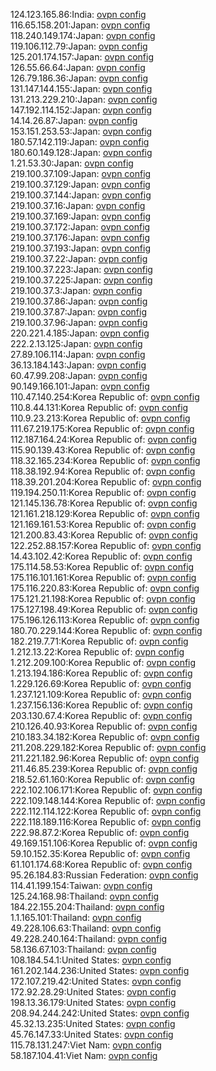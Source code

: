 124.123.165.86:India: [ovpn config](vpn/124_123_165_86.ovpn)  
116.65.158.201:Japan: [ovpn config](vpn/116_65_158_201.ovpn)  
118.240.149.174:Japan: [ovpn config](vpn/118_240_149_174.ovpn)  
119.106.112.79:Japan: [ovpn config](vpn/119_106_112_79.ovpn)  
125.201.174.157:Japan: [ovpn config](vpn/125_201_174_157.ovpn)  
126.55.66.64:Japan: [ovpn config](vpn/126_55_66_64.ovpn)  
126.79.186.36:Japan: [ovpn config](vpn/126_79_186_36.ovpn)  
131.147.144.155:Japan: [ovpn config](vpn/131_147_144_155.ovpn)  
131.213.229.210:Japan: [ovpn config](vpn/131_213_229_210.ovpn)  
147.192.114.152:Japan: [ovpn config](vpn/147_192_114_152.ovpn)  
14.14.26.87:Japan: [ovpn config](vpn/14_14_26_87.ovpn)  
153.151.253.53:Japan: [ovpn config](vpn/153_151_253_53.ovpn)  
180.57.142.119:Japan: [ovpn config](vpn/180_57_142_119.ovpn)  
180.60.149.128:Japan: [ovpn config](vpn/180_60_149_128.ovpn)  
1.21.53.30:Japan: [ovpn config](vpn/1_21_53_30.ovpn)  
219.100.37.109:Japan: [ovpn config](vpn/219_100_37_109.ovpn)  
219.100.37.129:Japan: [ovpn config](vpn/219_100_37_129.ovpn)  
219.100.37.144:Japan: [ovpn config](vpn/219_100_37_144.ovpn)  
219.100.37.16:Japan: [ovpn config](vpn/219_100_37_16.ovpn)  
219.100.37.169:Japan: [ovpn config](vpn/219_100_37_169.ovpn)  
219.100.37.172:Japan: [ovpn config](vpn/219_100_37_172.ovpn)  
219.100.37.176:Japan: [ovpn config](vpn/219_100_37_176.ovpn)  
219.100.37.193:Japan: [ovpn config](vpn/219_100_37_193.ovpn)  
219.100.37.22:Japan: [ovpn config](vpn/219_100_37_22.ovpn)  
219.100.37.223:Japan: [ovpn config](vpn/219_100_37_223.ovpn)  
219.100.37.225:Japan: [ovpn config](vpn/219_100_37_225.ovpn)  
219.100.37.3:Japan: [ovpn config](vpn/219_100_37_3.ovpn)  
219.100.37.86:Japan: [ovpn config](vpn/219_100_37_86.ovpn)  
219.100.37.87:Japan: [ovpn config](vpn/219_100_37_87.ovpn)  
219.100.37.96:Japan: [ovpn config](vpn/219_100_37_96.ovpn)  
220.221.4.185:Japan: [ovpn config](vpn/220_221_4_185.ovpn)  
222.2.13.125:Japan: [ovpn config](vpn/222_2_13_125.ovpn)  
27.89.106.114:Japan: [ovpn config](vpn/27_89_106_114.ovpn)  
36.13.184.143:Japan: [ovpn config](vpn/36_13_184_143.ovpn)  
60.47.99.208:Japan: [ovpn config](vpn/60_47_99_208.ovpn)  
90.149.166.101:Japan: [ovpn config](vpn/90_149_166_101.ovpn)  
110.47.140.254:Korea Republic of: [ovpn config](vpn/110_47_140_254.ovpn)  
110.8.44.131:Korea Republic of: [ovpn config](vpn/110_8_44_131.ovpn)  
110.9.23.213:Korea Republic of: [ovpn config](vpn/110_9_23_213.ovpn)  
111.67.219.175:Korea Republic of: [ovpn config](vpn/111_67_219_175.ovpn)  
112.187.164.24:Korea Republic of: [ovpn config](vpn/112_187_164_24.ovpn)  
115.90.139.43:Korea Republic of: [ovpn config](vpn/115_90_139_43.ovpn)  
118.32.165.234:Korea Republic of: [ovpn config](vpn/118_32_165_234.ovpn)  
118.38.192.94:Korea Republic of: [ovpn config](vpn/118_38_192_94.ovpn)  
118.39.201.204:Korea Republic of: [ovpn config](vpn/118_39_201_204.ovpn)  
119.194.250.11:Korea Republic of: [ovpn config](vpn/119_194_250_11.ovpn)  
121.145.136.78:Korea Republic of: [ovpn config](vpn/121_145_136_78.ovpn)  
121.161.218.129:Korea Republic of: [ovpn config](vpn/121_161_218_129.ovpn)  
121.169.161.53:Korea Republic of: [ovpn config](vpn/121_169_161_53.ovpn)  
121.200.83.43:Korea Republic of: [ovpn config](vpn/121_200_83_43.ovpn)  
122.252.88.157:Korea Republic of: [ovpn config](vpn/122_252_88_157.ovpn)  
14.43.102.42:Korea Republic of: [ovpn config](vpn/14_43_102_42.ovpn)  
175.114.58.53:Korea Republic of: [ovpn config](vpn/175_114_58_53.ovpn)  
175.116.101.161:Korea Republic of: [ovpn config](vpn/175_116_101_161.ovpn)  
175.116.220.83:Korea Republic of: [ovpn config](vpn/175_116_220_83.ovpn)  
175.121.21.198:Korea Republic of: [ovpn config](vpn/175_121_21_198.ovpn)  
175.127.198.49:Korea Republic of: [ovpn config](vpn/175_127_198_49.ovpn)  
175.196.126.113:Korea Republic of: [ovpn config](vpn/175_196_126_113.ovpn)  
180.70.229.144:Korea Republic of: [ovpn config](vpn/180_70_229_144.ovpn)  
182.219.7.71:Korea Republic of: [ovpn config](vpn/182_219_7_71.ovpn)  
1.212.13.22:Korea Republic of: [ovpn config](vpn/1_212_13_22.ovpn)  
1.212.209.100:Korea Republic of: [ovpn config](vpn/1_212_209_100.ovpn)  
1.213.194.186:Korea Republic of: [ovpn config](vpn/1_213_194_186.ovpn)  
1.229.126.69:Korea Republic of: [ovpn config](vpn/1_229_126_69.ovpn)  
1.237.121.109:Korea Republic of: [ovpn config](vpn/1_237_121_109.ovpn)  
1.237.156.136:Korea Republic of: [ovpn config](vpn/1_237_156_136.ovpn)  
203.130.67.4:Korea Republic of: [ovpn config](vpn/203_130_67_4.ovpn)  
210.126.40.93:Korea Republic of: [ovpn config](vpn/210_126_40_93.ovpn)  
210.183.34.182:Korea Republic of: [ovpn config](vpn/210_183_34_182.ovpn)  
211.208.229.182:Korea Republic of: [ovpn config](vpn/211_208_229_182.ovpn)  
211.221.182.96:Korea Republic of: [ovpn config](vpn/211_221_182_96.ovpn)  
211.46.85.239:Korea Republic of: [ovpn config](vpn/211_46_85_239.ovpn)  
218.52.61.160:Korea Republic of: [ovpn config](vpn/218_52_61_160.ovpn)  
222.102.106.171:Korea Republic of: [ovpn config](vpn/222_102_106_171.ovpn)  
222.109.148.144:Korea Republic of: [ovpn config](vpn/222_109_148_144.ovpn)  
222.112.114.122:Korea Republic of: [ovpn config](vpn/222_112_114_122.ovpn)  
222.118.189.116:Korea Republic of: [ovpn config](vpn/222_118_189_116.ovpn)  
222.98.87.2:Korea Republic of: [ovpn config](vpn/222_98_87_2.ovpn)  
49.169.151.106:Korea Republic of: [ovpn config](vpn/49_169_151_106.ovpn)  
59.10.152.35:Korea Republic of: [ovpn config](vpn/59_10_152_35.ovpn)  
61.101.174.68:Korea Republic of: [ovpn config](vpn/61_101_174_68.ovpn)  
95.26.184.83:Russian Federation: [ovpn config](vpn/95_26_184_83.ovpn)  
114.41.199.154:Taiwan: [ovpn config](vpn/114_41_199_154.ovpn)  
125.24.168.98:Thailand: [ovpn config](vpn/125_24_168_98.ovpn)  
184.22.155.204:Thailand: [ovpn config](vpn/184_22_155_204.ovpn)  
1.1.165.101:Thailand: [ovpn config](vpn/1_1_165_101.ovpn)  
49.228.106.63:Thailand: [ovpn config](vpn/49_228_106_63.ovpn)  
49.228.240.164:Thailand: [ovpn config](vpn/49_228_240_164.ovpn)  
58.136.67.103:Thailand: [ovpn config](vpn/58_136_67_103.ovpn)  
108.184.54.1:United States: [ovpn config](vpn/108_184_54_1.ovpn)  
161.202.144.236:United States: [ovpn config](vpn/161_202_144_236.ovpn)  
172.107.219.42:United States: [ovpn config](vpn/172_107_219_42.ovpn)  
172.92.28.29:United States: [ovpn config](vpn/172_92_28_29.ovpn)  
198.13.36.179:United States: [ovpn config](vpn/198_13_36_179.ovpn)  
208.94.244.242:United States: [ovpn config](vpn/208_94_244_242.ovpn)  
45.32.13.235:United States: [ovpn config](vpn/45_32_13_235.ovpn)  
45.76.147.33:United States: [ovpn config](vpn/45_76_147_33.ovpn)  
115.78.131.247:Viet Nam: [ovpn config](vpn/115_78_131_247.ovpn)  
58.187.104.41:Viet Nam: [ovpn config](vpn/58_187_104_41.ovpn)  
